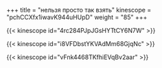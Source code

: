 +++
title = "нельзя просто так взять"
kinescope = "pchCCXfx1iwavK944uHUpD"
weight = "85"
+++

{{< kinescope id="4rc284PJpJGsHYTtCY6N7W" >}}

{{< kinescope id="i8VFDbstYKVAdMm68GjqNc" >}}

{{< kinescope id="vFnk4468TKfhiEVqBv2aar" >}}